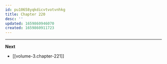 ```yaml
---
id: pu10658yqkdicvtvotvnhkg
title: Chapter 220
desc: ''
updated: 1659860946070
created: 1659860911723
---
```



____

**Next**
* [[volume-3.chapter-221]]